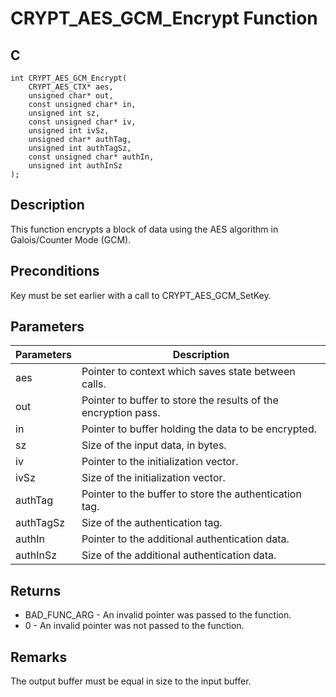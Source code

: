 # CRYPT_AES_GCM_Encrypt Function

## C
    int CRYPT_AES_GCM_Encrypt(
        CRYPT_AES_CTX* aes, 
        unsigned char* out, 
        const unsigned char* in, 
        unsigned int sz, 
        const unsigned char* iv, 
        unsigned int ivSz, 
        unsigned char* authTag, 
        unsigned int authTagSz, 
        const unsigned char* authIn, 
        unsigned int authInSz
    );

## Description

This function encrypts a block of data using the AES algorithm in Galois/Counter Mode (GCM).

## Preconditions

Key must be set earlier with a call to CRYPT_AES_GCM_SetKey.

## Parameters

|Parameters  |Description  |
|----|----|
|aes  |Pointer to context which saves state between calls.  |
|out |Pointer to buffer to store the results of the encryption pass. |
|in |Pointer to buffer holding the data to be encrypted. |
|sz |Size of the input data, in bytes. |
|iv |Pointer to the initialization vector. |
|ivSz |Size of the initialization vector. |
|authTag |Pointer to the buffer to store the authentication tag. |
|authTagSz |Size of the authentication tag. |
|authIn |Pointer to the additional authentication data. |
|authInSz |Size of the additional authentication data. |


## Returns

- BAD_FUNC_ARG - An invalid pointer was passed to the function.
- 0 - An invalid pointer was not passed to the function.

## Remarks

The output buffer must be equal in size to the input buffer.


